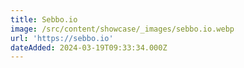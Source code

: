 ```yaml
---
title: Sebbo.io
image: /src/content/showcase/_images/sebbo.io.webp
url: 'https://sebbo.io'
dateAdded: 2024-03-19T09:33:34.000Z
---
```


